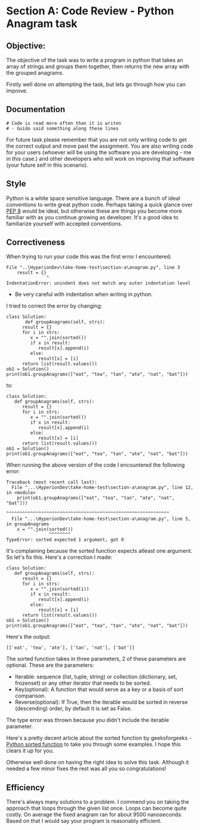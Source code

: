 # Section A: Code Review - Python Anagram task

## Objective: 

The objective of the task was to write a program in python that takes an array of strings and groups them together, then returns the new array with the grouped anagrams.

Firstly well done on attempting the task, but lets go through how you can improve. 

## Documentation 

``````
# Code is read more often than it is writen
# - Guido said something along these lines
``````
For future task please remember that you are not only writing code to get the correct output and move past the assignment. You are also writing code for your users (whoever will be using the software you are developing - me in this case.) and other developers who will work on improving that software (your future self in this scenario). 

## Style 

Python is a white space sensitive language. There are a bunch of ideal conventions to write great python code. Perhaps taking a quick glance over [PEP 8](https://peps.python.org/pep-0008/) would be ideal, but otherwise these are things you become more familiar with as you continue growing as developer. It's a good idea to familiarize yourself with accepted conventions. 

## Correctiveness

When trying to run your code this was the first error I encountered: 

``````
File "..\HyperionDev\take-home-test\section-a\anagram.py", line 3
    result = {} 
               ^
IndentationError: unindent does not match any outer indentation level
``````

- Be very careful with indentation when writing in python. 

I tried to correct the error by changing: 
``````
class Solution:
       def groupAnagrams(self, strs):
      result = {}
      for i in strs:
         x = "".join(sorted())
         if x in result:
            result[x].append(i)
         else:
            result[x] = [i]
      return list(result.values())
ob1 = Solution()
print(ob1.groupAnagrams(["eat", "tea", "tan", "ate", "nat", "bat"]))
``````

to:

```````
class Solution:
   def groupAnagrams(self, strs):
      result = {}
      for i in strs:
         x = "".join(sorted())
         if x in result:
            result[x].append(i)
         else:
            result[x] = [i]
      return list(result.values())
ob1 = Solution()
print(ob1.groupAnagrams(["eat", "tea", "tan", "ate", "nat", "bat"]))
```````

When running the above version of the code I encountered the following error:
``````
Traceback (most recent call last):
  File "...\HyperionDev\take-home-test\section-a\anagram.py", line 12, in <module>
    print(ob1.groupAnagrams(["eat", "tea", "tan", "ate", "nat", "bat"]))
          ^^^^^^^^^^^^^^^^^^^^^^^^^^^^^^^^^^^^^^^^^^^^^^^^^^^^^^^^^^^^^
  File "...\HyperionDev\take-home-test\section-a\anagram.py", line 5, in groupAnagrams
    x = "".join(sorted())
                ^^^^^^^^
TypeError: sorted expected 1 argument, got 0
``````

It's complaining because the sorted function expects atleast one argument. So let's fix this. Here's a correction I made:

``````
class Solution:
   def groupAnagrams(self, strs):
      result = {}
      for i in strs:
         x = "".join(sorted(i))
         if x in result:
            result[x].append(i)
         else:
            result[x] = [i]
      return list(result.values())
ob1 = Solution()
print(ob1.groupAnagrams(["eat", "tea", "tan", "ate", "nat", "bat"]))
``````
Here's the output:
``````
[['eat', 'tea', 'ate'], ['tan', 'nat'], ['bat']]
``````
The sorted function takes in three parameters, 2 of these parameters are optional. These are the parameters:  

- Iterable: sequence (list, tuple, string) or collection (dictionary, set, frozenset) or any other iterator that needs to be sorted.
- Key(optional): A function that would serve as a key or a basis of sort comparison.
- Reverse(optional): If True, then the iterable would be sorted in reverse (descending) order, by default it is set as False.

The type error was thrown because you didn't include the iterable parameter.

Here's a pretty decent article about the sorted function by geeksforgeeks - [Python sorted function](https://www.geeksforgeeks.org/python-sorted-function/) to take you through some examples. I hope this clears it up for you. 

Otherwise well done on having the right idea to solve this task. Although it needed a few minor fixes the rest was all you so congratulations!

## Efficiency

There's always many solutions to a problem. I commend you on taking the approach that loops through the given list once. Loops can become quite costly. On average the fixed anagram ran for about 9500 nanoseconds. Based on that I would say your program is reasonably efficient. 